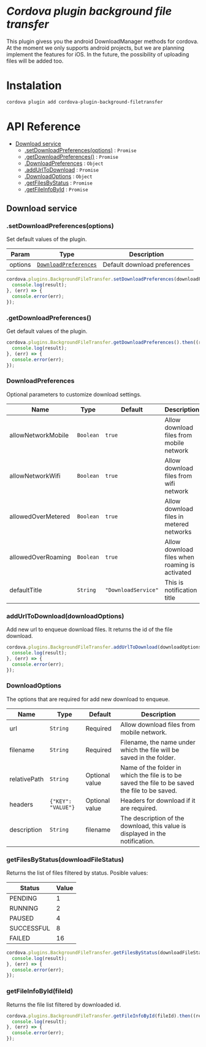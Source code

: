 *Cordova plugin background file transfer*
=========================================================
This plugin givess you the android DownloadManager methods for cordova. At the moment we only supports android projects, but we are planning implement the features for iOS. In the future, the possibility of uploading files will be added too.



# Instalation <a name="instalation"></a>
```bash
cordova plugin add cordova-plugin-background-filetransfer
```

# API Reference <a name="reference"></a>
* [Download service](#downloadService)
    * [.setDownloadPreferences(options)](#downloadService.setDownloadPreferences) : <code>Promise</code>
    * [.getDownloadPreferences()](#downloadService.getDownloadPreferences) : <code>Promise</code>
    * [.DownloadPreferences](#downloadService.DownloadPreferences) : <code>Object</code>
    * [.addUrlToDownload](#downloadService.addUrlToDownload) : <code>Promise</code>
    * [.DownloadOptions](#downloadService.DownloadOptions) : <code>Object</code>
    * [.getFilesByStatus](#downloadService.getFilesByStatus) : <code>Promise</code>
    * [.getFileInfoById](#downloadService.getFileInfoById) : <code>Promise</code>



## Download service <a name="downloadService"></a>


### .setDownloadPreferences(options) <a name="downloadService.setDownloadPreferences"></a>

Set default values of the plugin.

| Param | Type | Description |
| --- | --- | --- |
| options | <code>[DownloadPreferences](#downloadService.DownloadPreferences)</code> | Default download preferences |


```javascript
cordova.plugins.BackgroundFileTransfer.setDownloadPreferences(downloadPreferences).then((result)=> {
  console.log(result);
}, (err) => {
  console.error(err);
});
```

### .getDownloadPreferences() <a name="downloadService.getDownloadPreferences"></a>

Get default values of the plugin.

```javascript
cordova.plugins.BackgroundFileTransfer.getDownloadPreferences().then((result)=> {
  console.log(result);
}, (err) => {
  console.error(err);
});
```

### DownloadPreferences <a name="downloadService.DownloadPreferences"></a>

Optional parameters to customize download settings.


| Name | Type | Default | Description |
| --- | --- | --- | --- |
| allowNetworkMobile | <code>Boolean</code> | <code>true</code> | Allow download files from mobile network |
| allowNetworkWifi | <code>Boolean</code> | <code>true</code> | Allow download files from wifi network |
| allowedOverMetered | <code>Boolean</code> | <code>true</code> | Allow download files in metered networks |
| allowedOverRoaming | <code>Boolean</code> | <code>true</code> | Allow download files when roaming is activated |
| defaultTitle | <code>String</code> | <code>"DownloadService"</code> | This is notification title |

### addUrlToDownload(downloadOptions) <a name="downloadService.addUrlToDownload"></a>

Add new url to enqueue download files. It returns the id of the file download.

```javascript
cordova.plugins.BackgroundFileTransfer.addUrlToDownload(downloadOptions).then((result)=> {
  console.log(result);
}, (err) => {
  console.error(err);
});
```

### DownloadOptions <a name="downloadService.DownloadOptions"></a>

The options that are required for add new download to enqueue.

| Name | Type | Default | Description |
| --- | --- | --- | --- |
| url | <code>String</code> | Required | Allow download files from mobile network. |
| filename | <code>String</code> | Required | Filename, the name under which the file will be saved in the folder.  |
| relativePath | <code>String</code> | Optional value | Name of the folder in which the file is to be saved the file to be saved the file to be saved. |
| headers | <code>{"KEY": "VALUE"}</code> | Optional value | Headers for download if it are required. |
| description | <code>String</code> | filename | The description of the download, this value is displayed in the notification. |


### getFilesByStatus(downloadFileStatus) <a name="downloadService.getFilesByStatus"></a>

Returns the list of files filtered by status. Posible values:

| Status | Value |
| --- | --- |
| PENDING | 1 |
| RUNNING | 2 |
| PAUSED | 4 |
| SUCCESSFUL | 8 |
| FAILED | 16 |


```javascript
cordova.plugins.BackgroundFileTransfer.getFilesByStatus(downloadFileStatus).then((result)=> {
  console.log(result);
}, (err) => {
  console.error(err);
});
```


### getFileInfoById(fileId) <a name="downloadService.getFileInfoById"></a>

Returns the file list filtered by downloaded id.

```javascript
cordova.plugins.BackgroundFileTransfer.getFileInfoById(fileId).then((result)=> {
  console.log(result);
}, (err) => {
  console.error(err);
});
```
